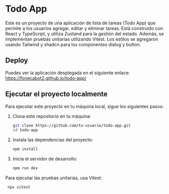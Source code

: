 # Todo App

Este es un proyecto de una aplicación de lista de tareas (Todo App) que permite a los usuarios agregar, editar y eliminar tareas. Está construido con React y TypeScript, y utiliza Zustand para la gestión del estado. Además, se implementan pruebas unitarias utilizando Vitest. Los estilos se agregaron usando Tailwind y shadcn para los componentes dialog y button.

## Deploy

Puedes ver la aplicación desplegada en el siguiente enlace:
https://fonecabot2.github.io/todo-app/

## Ejecutar el proyecto localmente

Para ejecutar este proyecto en tu máquina local, sigue los siguientes pasos:

1. Clona este repositorio en tu máquina:
   ```bash
   git clone https://github.com/tu-usuario/todo-app.git
   cd todo-app
2. Instala las dependencias del proyecto:
   ```bash
   npm install
3. Inicia el servidor de desarrollo:
   ```bash
   npm run dev
Para ejecutar las pruebas unitarias, usa Vitest:
  ```bash
   npx vitest
